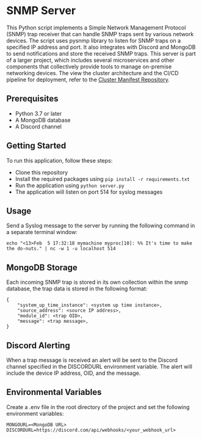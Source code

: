 # SNMP Server
This Python script implements a Simple Network Management Protocol (SNMP) trap receiver that can handle SNMP traps sent by various network devices. The script uses pysnmp library to listen for SNMP traps on a specified IP address and port. It also integrates with Discord and MongoDB to send notifications and store the received SNMP traps. This server is part of a larger project, which includes several microservices and other components that collectively provide tools to manage on-premise networking devices. The view the cluster architecture and the CI/CD pipeline for deployment, refer to the [Cluster Manifest Repository](https://github.com/SteffenSenchyna/cluster-chart).

## Prerequisites
* Python 3.7 or later
* A MongoDB database
* A Discord channel 

## Getting Started
To run this application, follow these steps:

* Clone this repository
* Install the required packages using `pip install -r requirements.txt`
* Run the application using `python server.py`
* The application will listen on port 514 for syslog messages

## Usage
Send a Syslog message to the server by running the following command in a separate terminal window:
```
echo "<13>Feb  5 17:32:18 mymachine myproc[10]: %% It's time to make the do-nuts." | nc -w 1 -u localhost 514
```

## MongoDB Storage
Each incoming SNMP trap is stored in its own collection within the snmp database, the trap data is stored in the following format:
```
{
    "system_up_time_instance": <system up time instance>,
    "source_address": <source IP address>,
    "module_id": <trap OID>,
    "message": <trap message>,
}
```

## Discord Alerting
When a trap message is received an alert will be sent to the Discord channel specified in the DISCORDURL environment variable. The alert will include the device IP address, OID, and the message.

## Environmental Variables
Create a .env file in the root directory of the project and set the following environment variables:
```
MONGOURL=<MongoDB URL>
DISCORDURL=https://discord.com/api/webhooks/<your_webhook_url>
```
